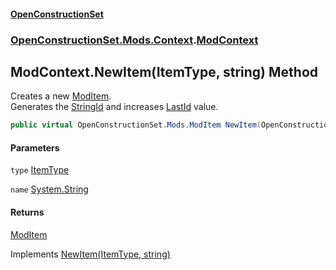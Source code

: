 #### [OpenConstructionSet](index.md 'index')
### [OpenConstructionSet.Mods.Context](index.md#OpenConstructionSet_Mods_Context 'OpenConstructionSet.Mods.Context').[ModContext](bg5IPPU_c0JbekfhoR9TnQ.md 'OpenConstructionSet.Mods.Context.ModContext')
## ModContext.NewItem(ItemType, string) Method
Creates a new [ModItem](RZThR5Y52fbBYJ8EaGN2IQ.md 'OpenConstructionSet.Mods.ModItem').  
Generates the [StringId](C7NXJeVk4qI07BbFStgaIg.md 'OpenConstructionSet.Data.IItem.StringId') and increases [LastId](SvWaRCPfhqM6p4mEpZAn4A.md 'OpenConstructionSet.Mods.Context.IModContext.LastId') value.  
```csharp
public virtual OpenConstructionSet.Mods.ModItem NewItem(OpenConstructionSet.Data.ItemType type, string name);
```
#### Parameters
<a name='OpenConstructionSet_Mods_Context_ModContext_NewItem(OpenConstructionSet_Data_ItemType_string)_type'></a>
`type` [ItemType](XuU7ysPytTqbguniJ5wn1A.md 'OpenConstructionSet.Data.ItemType')  
  
<a name='OpenConstructionSet_Mods_Context_ModContext_NewItem(OpenConstructionSet_Data_ItemType_string)_name'></a>
`name` [System.String](https://docs.microsoft.com/en-us/dotnet/api/System.String 'System.String')  
  
#### Returns
[ModItem](RZThR5Y52fbBYJ8EaGN2IQ.md 'OpenConstructionSet.Mods.ModItem')  

Implements [NewItem(ItemType, string)](oASeKfq61fDJizF9I0gmfQ.md 'OpenConstructionSet.Mods.Context.IModContext.NewItem(OpenConstructionSet.Data.ItemType, string)')  
